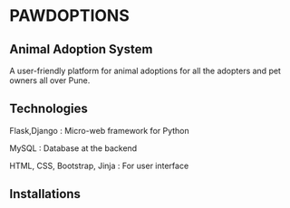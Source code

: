 # PAWDOPTIONS
## Animal Adoption System
A user-friendly platform for animal adoptions for all the adopters and pet owners all over Pune.  
## Technologies
Flask,Django : Micro-web framework for Python

MySQL : Database at the backend

HTML, CSS, Bootstrap, Jinja : For user interface
## Installations
